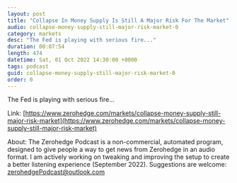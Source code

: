 ```yaml
---
layout: post
title: "Collapse In Money Supply Is Still A Major Risk For The Market"
audio: collapse-money-supply-still-major-risk-market-0
category: markets
desc: "The Fed is playing with serious fire..."
duration: 00:07:54
length: 474
datetime: Sat, 01 Oct 2022 14:30:00 +0000
tags: podcast
guid: collapse-money-supply-still-major-risk-market-0
order: 0
---
```

The Fed is playing with serious fire...

Link: [https://www.zerohedge.com/markets/collapse-money-supply-still-major-risk-market](https://www.zerohedge.com/markets/collapse-money-supply-still-major-risk-market)

About: The Zerohedge Podcast is a non-commercial, automated program, designed to give people a way to get news from Zerohedge in an audio format.  I am actively working on tweaking and improving the setup to create a better listening experience (September 2022).  Suggestions are welcome: [zerohedgePodcast@outlook.com](mailto:zerohedgePodcast@outlook.com)